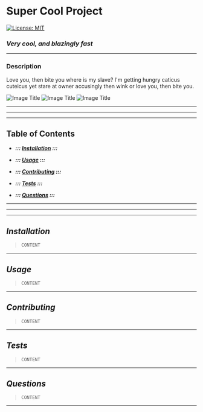 
# Super Cool Project
[![License: MIT](https://img.shields.io/badge/License-MIT-yellow.svg)](https://opensource.org/licenses/MIT)
     
### *Very cool, and blazingly fast* 
---

### __Description__

Love you, then bite you where is my slave? I'm getting hungry caticus cuteicus yet stare at owner accusingly then wink or love you, then bite you.

![Image Title](https://image-link.com/image.png)
![Image Title](https://image-link.com/image.png)
![Image Title](https://image-link.com/image.png)

---
---
---

## Table of Contents

- __*::: [Installation](#installation) :::*__
        
- __*::: [Usage](#usage) :::*__
        
- __*::: [Contributing](#contributing) :::*__
        
- __*::: [Tests](#tests) :::*__
        
- __*::: [Questions](#questions) :::*__
        
---
---
---



## _Installation_
> `CONTENT`

---

## _Usage_
> `CONTENT`

---

## _Contributing_
> `CONTENT`

---

## _Tests_
> `CONTENT`

---

## _Questions_
> `CONTENT`

---

